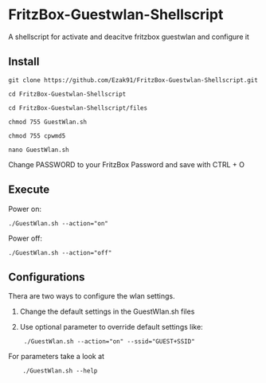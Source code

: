 # FritzBox-Guestwlan-Shellscript
A shellscript for activate and deacitve fritzbox guestwlan and configure it

## Install
	git clone https://github.com/Ezak91/FritzBox-Guestwlan-Shellscript.git
  
	cd FritzBox-Guestwlan-Shellscript

	cd FritzBox-Guestwlan-Shellscript/files

	chmod 755 GuestWlan.sh
  
	chmod 755 cpwmd5

	nano GuestWlan.sh
  
Change PASSWORD to your FritzBox Password and save with CTRL + O
 
## Execute
  Power on:

	./GuestWlan.sh --action="on"
  
  Power off:
  
 	./GuestWlan.sh --action="off"
  
## Configurations

Thera are two ways to configure the wlan settings.
  
  1. Change the default settings in the GuestWlan.sh files
  
  2. Use optional parameter to override default settings like:
  
  
	      ./GuestWlan.sh --action="on" --ssid="GUEST+SSID"
        
For parameters take a look at

        ./GuestWlan.sh --help
